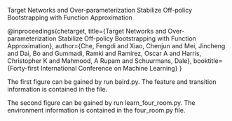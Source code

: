 Target Networks and Over-parameterization Stabilize Off-policy Bootstrapping with Function Approximation

@inproceedings{chetarget,
  title={Target Networks and Over-parameterization Stabilize Off-policy Bootstrapping with Function Approximation},
  author={Che, Fengdi and Xiao, Chenjun and Mei, Jincheng and Dai, Bo and Gummadi, Ramki and Ramirez, Oscar A and Harris, Christopher K and Mahmood, A Rupam and Schuurmans, Dale},
  booktitle={Forty-first International Conference on Machine Learning}
}

The first figure can be gained by run baird.py. The feature and transition information is contained in the file.

The second figure can be gained by run learn_four_room.py. The environment information is contained in the four_room.py file.
